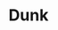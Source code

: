 ---
ee_id: '4464'
site: '1'
type: '2'
url: 2019-005-dunk
title: Dunk
year: '2019'
display_year: '2019'
medium: 'Laser Animation '
dims: Variable
pitch:
ps:
live_url:
related:
youtube:
related_code:
imgs: dunk-2019-005-db-saf--sLpd.jpg
subheading:
download:
add_credit:
add_credits:
commission: Sharjah Art Foundation
layout: things-i-made
---